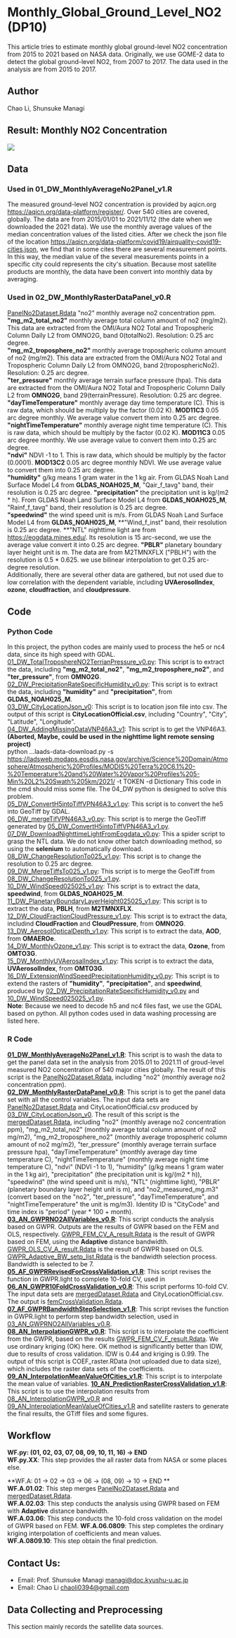 # Monthly_Global_Ground_Level_NO2 (DP10)
This article tries to estimate monthly global ground-level NO2 concentration from 2015 to 2021 based on NASA data.
Originally, we use GOME-2 data to detect the global ground-level NO2, from 2007 to 2017. The data used in the analysis are from 2015 to 2017.
  
## Author  
Chao Li, Shunsuke Managi

## Result: Monthly NO2 Concentration  
![](06_Animate/ani.gif)
  
## Data
### Used in 01_DW_MonthlyAverageNo2Panel_v1.R
The measured ground-level NO2 concentration is provided by aqicn.org <https://aqicn.org/data-platform/register/>. Over 540 cities are covered, globally. The data are from 2015/01/01 to 2021/11/12 (the date when we downloaded the 2021 data). We use the monthly average values of the median concentration values of the listed cities. After we check the json file of the location <https://aqicn.org/data-platform/covid19/airquality-covid19-cities.json>, we find that in some cites there are several measurement points. In this way, the median value of the several measurements points in a specific city could represents the city's situation. Because most satellite products are monthly, the data have been convert into monthly data by averaging.  
  
### Used in 02_DW_MonthlyRasterDataPanel_v0.R
[PanelNo2Dataset.Rdata](03_Rawdata/PanelNo2Dataset.Rdata) "no2" monthly average no2 concentration ppm.  
**"mg_m2_total_no2"** monthly average total column amount of no2 (mg/m2). This data are extracted from the OMI/Aura NO2 Total and Tropospheric Column Daily L2 from OMNO2G, band 0(totalNo2). Resolution: 0.25 arc degree.   
**"mg_m2_troposphere_no2"** monthly average tropospheric column amount of no2 (mg/m2). This data are extracted from the OMI/Aura NO2 Total and Tropospheric Column Daily L2 from OMNO2G, band 2(troposphericNo2). Resolution: 0.25 arc degree.  
**"ter_pressure"** monthly average terrain surface pressure (hpa). This data are extracted from the OMI/Aura NO2 Total and Tropospheric Column Daily L2 from **OMNO2G**, band 29(terrainPressure). Resolution: 0.25 arc degree.
**"dayTimeTemperature"** monthly average day time temperature (C). This is raw data, which should be multiply by the factor (0.02 K). **MOD11C3** 0.05 arc degree monthly. We average value convert them into 0.25 arc degree.  
**"nightTimeTemperature"** monthly average night time temperature (C). This is raw data, which should be multiply by the factor (0.02 K). **MOD11C3** 0.05 arc degree monthly. We use average value to convert them into 0.25 arc degree.  
**"ndvi"** NDVI -1 to 1. This is raw data, which should be multiply by the factor (0.0001). **MOD13C2** 0.05 arc degree monthly NDVI. We use average value to convert them into 0.25 arc degree.  
**"humidity"** g/kg means 1 gram water in the 1 kg air. From GLDAS Noah Land Surface Model L4 from **GLDAS_NOAH025_M**, "Qair_f_tavg" band, their resolution is 0.25 arc degree.
**"precipitation"** the precipitation unit is kg/(m2 * h). From GLDAS Noah Land Surface Model L4 from **GLDAS_NOAH025_M**, "Rainf_f_tavg" band, their resolution is 0.25 arc degree.  
**"speedwind"** the wind speed unit is m/s. From GLDAS Noah Land Surface Model L4 from **GLDAS_NOAH025_M**, **"Wind_f_inst" band, their resolution is 0.25 arc degree.
**"NTL" nighttime light are from <https://eogdata.mines.edu/>. Its resolution is 15 arc-second, we use the average value convert it into 0.25 arc degree. 
**"PBLR"** planetary boundary layer height unit is m. The data are from M2TMNXFLX ("PBLH") with the resolution is 0.5 * 0.625. we use bilinear interpolation to get 0.25 arc-degree resolution.  
Additionally, there are several other data are gathered, but not used due to low correlation with the dependent variable, including **UVAerosolIndex**, **ozone**, **cloudfraction**, and **cloudpressure**.  

## Code
### Python Code
In this project, the python codes are mainly used to process the he5 or nc4 data, since its high speed with GDAL.  
[01_DW_TotalTroposhereNO2TerrianPressure_v0.py](01_PythonCode/01_DW_TotalTroposhereNO2TerrianPressure_v0.py): This script is to extract the data, including **"mg_m2_total_no2"**, **"mg_m2_troposphere_no2"**, and **"ter_pressure"**, from **OMNO2G**.  
[02_DW_PrecipitationRateSpecificHumidity_v0.py](01_PythonCode/02_DW_PrecipitationRateSpecificHumidity_v0.py): This script is to extract the data, including **"humidity"** and **"precipitation"**, from **GLDAS_NOAH025_M**.  
[03_DW_CityLocationJson_v0](01_PythonCode/03_DW_CityLocationJson_v0): This script is to location json file into csv. The output of this script is **CityLocationOfficial.csv**, including "Country", "City", "Latitude", "Longitude".  
[04_DW_AddingMissingDataVNP46A3_v1](01_PythonCode/04_DW_AddingMissingDataVNP46A3_v1): This script is to get the VNP46A3. **(Aborted, Maybe, could be used in the nighttime light remote sensing project)**  
python ...laads-data-download.py -s <https://ladsweb.modaps.eosdis.nasa.gov/archive/Science%20Domain/Atmosphere/Atmospheric%20Profiles/MODIS%20Terra%20C6.1%20-%20Temperature%20and%20Water%20Vapor%20Profiles%205-Min%20L2%20Swath%205km/2021/> -t TOKEN -d Dictionary
This code in the cmd should miss some file. The 04_DW python is designed to solve this problem.  
[05_DW_ConvertH5intoTiffVPN46A3_v1.py](01_PythonCode/05_DW_ConvertH5intoTiffVPN46A3_v1.py): This script is to convert the he5 into GeoTiff by GDAL.  
[06_DW_mergeTifVPN46A3_v0.py](01_PythonCode/06_DW_mergeTifVPN46A3_v0.py): This script is to merge the GeoTiff generated by [05_DW_ConvertH5intoTiffVPN46A3_v1.py](01_PythonCode/05_DW_ConvertH5intoTiffVPN46A3_v1.py).  
[07_DW_DownloadNighttimeLightFromEogdata_v0.py](01_PythonCode/07_DW_DownloadNighttimeLightFromEogdata_v0.py): This a spider script to grasp the NTL data. We do not know other batch downloading method, so using the **selenium** to automatically download.  
[08_DW_ChangeResolutionTo025_v1.py](01_PythonCode/08_DW_ChangeResolutionTo025_v1.py): This script is to change the resolution to 0.25 arc degree.  
[09_DW_MergeTiffsTo025_v1.py](01_PythonCode/09_DW_MergeTiffsTo025_v1.py): This script is to merge the GeoTiff from [08_DW_ChangeResolutionTo025_v1.py](01_PythonCode/08_DW_ChangeResolutionTo025_v1.py).  
[10_DW_WindSpeed025025_v1.py](01_PythonCode/10_DW_WindSpeed025025_v1.py): This script is to extract the data, **speedwind**, from **GLDAS_NOAH025_M**.  
[11_DW_PlanetaryBoundaryLayerHeight025025_v1.py](01_PythonCode/11_DW_PlanetaryBoundaryLayerHeight025025_v1.py): This script is to extract the data, **PBLH**, from **M2TMNXFLX**.  
[12_DW_CloudFractionCloudPressure_v1.py](01_PythonCode/12_DW_CloudFractionCloudPressure_v1.py): This script is to extract the data, includind **CloudFraction** and **CloudPressure**, from **OMNO2G**.  
[13_DW_AerosolOpticalDepth_v1.py](01_PythonCode/13_DW_AerosolOpticalDepth_v1.py): This script is to extract the data, **AOD**, from **OMAEROe**.  
[14_DW_MonthlyOzone_v1.py](01_PythonCode/14_DW_MonthlyOzone_v1.py): This script is to extract the data, **Ozone**, from **OMTO3G**.  
[15_DW_MonthlyUVAerosalIndex_v1.py](01_PythonCode/15_DW_MonthlyUVAerosalIndex_v1.py): This script is to extract the data, **UVAerosolIndex**, from **OMTO3G**.  
[16_DW_ExtensionWindSpeedPrecipitationHumidity_v0.py](01_PythonCode/16_DW_ExtensionWindSpeedPrecipitationHumidity_v0.py): This script is to extend the rasters of **"humidity"**, **"precipitation"**, and **speedwind**, produced by [02_DW_PrecipitationRateSpecificHumidity_v0.py](01_PythonCode/02_DW_PrecipitationRateSpecificHumidity_v0.py) and [10_DW_WindSpeed025025_v1.py](01_PythonCode/10_DW_WindSpeed025025_v1.py).  
**Note**: Because we need to decode h5 and nc4 files fast, we use the GDAL based on python. All python codes used in data washing processing are listed here.  
   
### R Code  
**[01_DW_MonthlyAverageNo2Panel_v1.R](02_RCode/01_DW_MonthlyAverageNo2Panel_v1.R)**: This script is to wash the data to get the panel data set in the analysis from 2015.01 to 2021.11 of groud-level measured NO2 concentration of 540 major cities globally. The result of this script is the [PanelNo2Dataset.Rdata](03_Rawdata/PanelNo2Dataset.Rdata), including "no2" (monthly average no2 concentration ppm).  
**[02_DW_MonthlyRasterDataPanel_v0.R](02_RCode/02_DW_MonthlyRasterDataPanel_v0.R)**: This script is to get the panel data set with all the control variables. The input data sets are [PanelNo2Dataset.Rdata](03_Rawdata/PanelNo2Dataset.Rdata) and CityLocationOfficial.csv produced by [03_DW_CityLocationJson_v0](01_PythonCode/03_DW_CityLocationJson_v0). The result of this script is the [mergedDataset.Rdata](03_Rawdata/mergedDataset.Rdata), including "no2" (monthly average no2 concentration ppm), "mg_m2_total_no2" (monthly average total column amount of no2 mg/m2), "mg_m2_troposphere_no2" (monthly average tropospheric column amount of no2 mg/m2), "ter_pressure" (monthly average terrain surface pressure hpa), "dayTimeTemperature" (monthly average day time temperature C), "nightTimeTemperature" (monthly average night time temperature C), "ndvi" (NDVI -1 to 1), "humidity" (g/kg means 1 gram water in the 1 kg air), "precipitation" (the precipitation unit is kg/(m2 * h)), "speedwind" (the wind speed unit is m/s), "NTL" (nighttime light), "PBLR" (planetary boundary layer height unit is m), and "no2_measured_mg.m3" (convert based on the "no2", "ter_pressure", "dayTimeTemperature", and "nightTimeTemperature" the unit is mg/m3).  Identity ID is "CityCode" and time index is "period" (year * 100 + month).  
**[03_AN_GWPRNO2AllVariables_v0.R](02_RCode/03_AN_GWPRNO2AllVariables_v0.R)**: This script conducts the analysis based on GWPR. Outputs are the results of GWPR based on the FEM and OLS, respectively. [GWPR_FEM_CV_A_result.Rdata](04_Results/GWPR_FEM_CV_A_result.Rdata) is the result of GWPR based on FEM, using the **Adaptive** distance bandwidth. [GWPR_OLS_CV_A_result.Rdata](04_Results/GWPR_OLS_CV_A_result.Rdata) is the result of GWPR based on OLS. [GWPR_Adaptive_BW_setp_list.Rdata](04_Results/GWPR_Adaptive_BW_setp_list.Rdata) is the bandwidth selection process. Bandwidth is selected to be 7.    
**[05_AF_GWPRRevisedForCrossValidation_v1.R](02_RCode/05_AF_GWPRRevisedForCrossValidation_v1.R)**: This script revises the function in GWPR.light to complete 10-fold CV, used in 
**[06_AN_GWPR10FoldCrossValidation_v0.R](02_RCode/06_AN_GWPR10FoldCrossValidation_v0.R)**: This script performs 10-fold CV. The input data sets are [mergedDataset.Rdata](03_Rawdata/mergedDataset.Rdata) and CityLocationOfficial.csv. The output is [femCrossValidation.Rdata](04_Results/femCrossValidation.Rdata).  
**[07_AF_GWPRBandwidthStepSelection_v1.R](02_RCode/07_AF_GWPRBandwidthStepSelection_v1.R)**: This script revises the function in GWPR.light to perform step bandwidth selection, used in [03_AN_GWPRNO2AllVariables_v0.R](02_RCode/03_AN_GWPRNO2AllVariables_v0.R).  
**[08_AN_InterpolationGWPR_v0.R](02_RCode/08_AN_InterpolationGWPR_v0.R)**: This script is to interpolate the coefficient from the GWPR, based on the results [GWPR_FEM_CV_F_result.Rdata](04_Results/GWPR_FEM_CV_F_result.Rdata). We use ordinary kriging (OK) here. OK method is significantly better than IDW, due to results of cross validation. IDW is 0.44 and kriging is 0.99. The output of this script is COEF_raster.RData (not uploaded due to data size), which includes the raster data sets of the coefficients.
**[09_AN_InterpolationMeanValueOfCities_v1.R](02_RCode/09_AN_InterpolationMeanValueOfCities_v1.R)**: This script is to interpolate the mean value of variables.
**[10_AN_PredictionRasterCrossValidation_v1.R](02_RCode/10_AN_PredictionRasterCrossValidation_v1.R)**: This script is to use the interpolation results from [08_AN_InterpolationGWPR_v0.R](02_RCode/08_AN_InterpolationGWPR_v0.R) and [09_AN_InterpolationMeanValueOfCities_v1.R](02_RCode/09_AN_InterpolationMeanValueOfCities_v1.R) and satellite rasters to generate the final results, the GTiff files and some figures. 

   
## Workflow
**WF.py: (01, 02, 03, 07, 08, 09, 10, 11, 16) -> END**  
**WF.py.XX**: This step provides the all raster data from NASA or some places else.  

**WF.A: 01 -> 02 -> 03 -> 06 -> (08, 09) -> 10 -> END **  
**WF.A.01.02**: This step merges [PanelNo2Dataset.Rdata](03_Rawdata/PanelNo2Dataset.Rdata) and [mergedDataset.Rdata](03_Rawdata/mergedDataset.Rdata).  
**WF.A.02.03**: This step conducts the analysis using GWPR based on FEM with **Adaptive** distance bandwidth.  
**WF.A.03.06**: This step conducts the 10-fold cross validation on the model of GWPR based on FEM.
**WF.A.06.0809**: This step completes the ordinary kriging interpolation of coefficients and mean values.  
**WF.A.0809.10**: This step obtain the final prediction.

  
## Contact Us:
- Email: Prof. Shunsuke Managi <managi@doc.kyushu-u.ac.jp>  
- Email: Chao Li <chaoli0394@gmail.com>
  
## Data Collecting and Preprocessing
This section mainly records the satellite data sources.  

